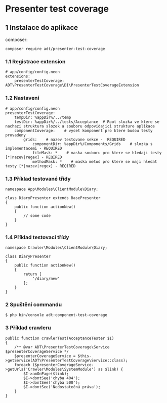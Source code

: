 # Presenter test coverage

## 1 Instalace do aplikace
composer:
```
composer require adt/presenter-test-coverage
```

### 1.1 Registrace extension
```
# app/config/config.neon
extensions:
    presenterTestCoverage: ADT\PresenterTestCoverage\DI\PresenterTestCoverageExtension
```

### 1.2 Nastavení
```
# app/config/config.neon
presenterTestCoverage:
    tempDir: %appDir%/../temp
    testDir: %appDir%/../tests/Acceptance  # Root slozka ve ktere se nachazi struktura slozek a souboru odpovidajici strukture aplikace
    componentCoverage:    # vycet komponent pro ktere budou testy provadeny
        grids:    # nazev testovane sekce -  REQUIRED
            componentDir: %appDir%/Components/Grids    # slozka s implementacemi - REQUIRED
            fileMask: *    # maska souboru pro ktere se hledaji testy [*|nazev|regex] - REQIRED
            methodMask: *    # maska metod pro ktere se maji hledat testy [*|nazev|regex] - REQIRED
```

### 1.3 Příklad testované třídy
```
namespace App\Modules\ClientModule\Diary;

class DiaryPresenter extends BasePresenter
{
	public function actionNew()
	{
		// some code
	}
}
```

### 1.4 Příklad testovací třídy
```
namespace Crawler\Modules\ClientModule\Diary;

class DiaryPresenter
{
	public function actionNew()
	{
		return [
			'/diary/new'
		];
	}
}
```

### 2 Spuštění commandu
```
$ php bin/console adt:component-test-coverage
```

### 3 Příklad crawleru
```
public function crawlerTest(AcceptanceTester $I)
{
	/** @var ADT\PresenterTestCoverage\Service $presenterCoverageService */
	$presenterCoverageService = $this->getService(ADT\PresenterTestCoverage\Service::class);
	foreach ($presenterCoverageService->getUrls('Crawler\Modules\SystemModule') as $link) {
		$I->amOnPage($link);
		$I->dontSee('chyba 404');
		$I->dontSee('chyba 500');
		$I->dontSee('Nedostatečná práva');
	}
}
```